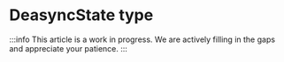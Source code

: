 # DeasyncState type

:::info
This article is a work in progress. We are actively filling in the gaps and appreciate your patience.
:::
